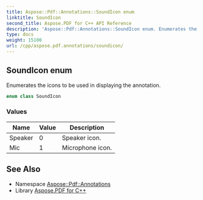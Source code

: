 ```yaml
---
title: Aspose::Pdf::Annotations::SoundIcon enum
linktitle: SoundIcon
second_title: Aspose.PDF for C++ API Reference
description: 'Aspose::Pdf::Annotations::SoundIcon enum. Enumerates the icons to be used in displaying the annotation in C++.'
type: docs
weight: 15100
url: /cpp/aspose.pdf.annotations/soundicon/
---
```

## SoundIcon enum


Enumerates the icons to be used in displaying the annotation.

```cpp
enum class SoundIcon
```

### Values

| Name | Value | Description |
| --- | --- | --- |
| Speaker | 0 | Speaker icon. |
| Mic | 1 | Microphone icon. |

## See Also

* Namespace [Aspose::Pdf::Annotations](../)
* Library [Aspose.PDF for C++](../../)
